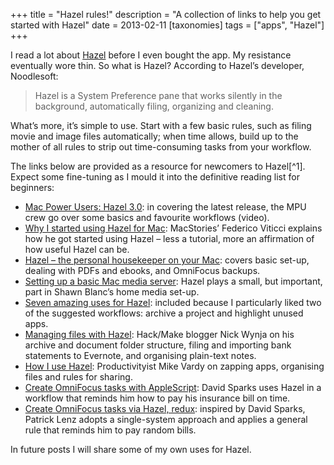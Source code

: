 +++
title = "Hazel rules!"
description = "A collection of links to help you get started with Hazel"
date = 2013-02-11
[taxonomies]
tags = ["apps", "Hazel"]
+++

I read a lot about [Hazel](http://www.noodlesoft.com/hazel.php) before I even bought the app. My resistance eventually wore thin. So what is Hazel? According to Hazel’s developer, Noodlesoft:

> Hazel is a System Preference pane that works silently in the background, automatically filing, organizing and cleaning.

What’s more, it’s simple to use. Start with a few basic rules, such as filing movie and image files automatically; when time allows, build up to the mother of all rules to strip out time-consuming tasks from your workflow.

The links below are provided as a resource for newcomers to Hazel[^1]. Expect some fine-tuning as I mould it into the definitive reading list for beginners:

* [Mac Power Users: Hazel 3.0](http://macpowerusers.com/2012/04/mpu-79-hazel-3-0/): in covering the latest release, the MPU crew go over some basics and favourite workflows (video). 
* [Why I started using Hazel for Mac](http://www.macstories.net/stories/why-i-started-using-hazel-for-mac/): MacStories’ Federico Viticci explains how he got started using Hazel – less a tutorial, more an affirmation of how useful Hazel can be.
* [Hazel – the personal housekeeper on your Mac](http://www.asianefficiency.com/technology/hazel-the-personal-housekeeper-on-your-mac/): covers basic set-up, dealing with PDFs and ebooks, and OmniFocus backups.
* [Setting up a basic Mac media server](http://shawnblanc.net/2013/02/setting-up-a-basic-mac-media-server/): Hazel plays a small, but important, part in Shawn Blanc’s home media set-up.
* [Seven amazing uses for Hazel](http://www.maclife.com/article/howtos/seven_amazing_uses_hazel): included because I particularly liked two of the suggested workflows: archive a project and highlight unused apps.
* [Managing files with Hazel](http://hackmake.org/2012/09/mac-brain-managing-files-with-hazel): Hack/Make blogger Nick Wynja on his archive and document folder structure, filing and importing bank statements to Evernote, and organising plain-text notes.
* [How I use Hazel](http://productivityist.com/how-i-use-hazel/): Productivityist Mike Vardy on zapping apps, organising files and rules for sharing.
* [Create OmniFocus tasks with AppleScript](http://macsparky.com/2012/8/applescript-omnifocus-tasks): David Sparks uses Hazel in a workflow that reminds him how to pay his insurance bill on time. 
* [Create OmniFocus tasks via Hazel, redux](http://patricklenz.com/posts/create-omnifocus-tasks-via-hazel-redux): inspired by David Sparks, Patrick Lenz adopts a single-system approach and applies a general rule that reminds him to pay random bills. 

In future posts I will share some of my own uses for Hazel.
